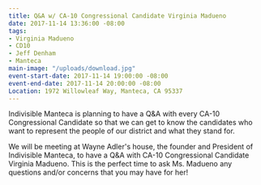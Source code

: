 ```yaml
---
title: Q&A w/ CA-10 Congressional Candidate Virginia Madueno
date: 2017-11-14 13:36:00 -08:00
tags:
- Virginia Madueno
- CD10
- Jeff Denham
- Manteca
main-image: "/uploads/download.jpg"
event-start-date: 2017-11-14 19:00:00 -08:00
event-end-date: 2017-11-14 20:00:00 -08:00
Location: 1972 Willowleaf Way, Manteca, CA 95337
---
```


Indivisible Manteca is planning to have a Q&A with every CA-10 Congressional Candidate so that we can get to know the candidates who want to represent the people of our district and what they stand for. 

We will be meeting at Wayne Adler's house, the founder and President of Indivisible Manteca, to have a Q&A with CA-10 Congressional Candidate Virginia Madueno. This is the perfect time to ask Ms. Madueno any questions and/or concerns that you may have for her! 